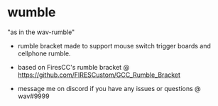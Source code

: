 # wumble
 "as in the wav-rumble"
 
- rumble bracket made to support mouse switch trigger boards and cellphone rumble.
 
- based on FiresCC's rumble bracket @ https://github.com/FIRESCustom/GCC_Rumble_Bracket
 
- message me on discord if you have any issues or questions @ wav#9999
